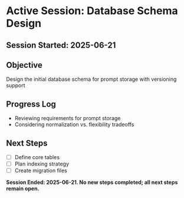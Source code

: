 # Active Session: Database Schema Design

## Session Started: 2025-06-21

## Objective
Design the initial database schema for prompt storage with versioning support

## Progress Log
- Reviewing requirements for prompt storage
- Considering normalization vs. flexibility tradeoffs

## Next Steps
- [ ] Define core tables
- [ ] Plan indexing strategy
- [ ] Create migration files

**Session Ended: 2025-06-21. No new steps completed; all next steps remain open.**